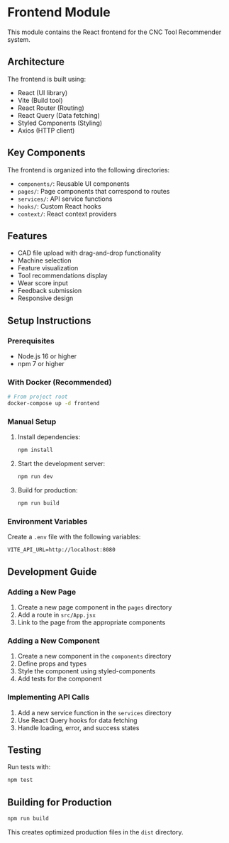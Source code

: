 # Frontend Module

This module contains the React frontend for the CNC Tool Recommender system.

## Architecture

The frontend is built using:
- React (UI library)
- Vite (Build tool)
- React Router (Routing)
- React Query (Data fetching)
- Styled Components (Styling)
- Axios (HTTP client)

## Key Components

The frontend is organized into the following directories:

- `components/`: Reusable UI components
- `pages/`: Page components that correspond to routes
- `services/`: API service functions
- `hooks/`: Custom React hooks
- `context/`: React context providers

## Features

- CAD file upload with drag-and-drop functionality
- Machine selection
- Feature visualization
- Tool recommendations display
- Wear score input
- Feedback submission
- Responsive design

## Setup Instructions

### Prerequisites

- Node.js 16 or higher
- npm 7 or higher

### With Docker (Recommended)

```bash
# From project root
docker-compose up -d frontend
```

### Manual Setup

1. Install dependencies:
   ```bash
   npm install
   ```

2. Start the development server:
   ```bash
   npm run dev
   ```

3. Build for production:
   ```bash
   npm run build
   ```

### Environment Variables

Create a `.env` file with the following variables:

```
VITE_API_URL=http://localhost:8080
```

## Development Guide

### Adding a New Page

1. Create a new page component in the `pages` directory
2. Add a route in `src/App.jsx`
3. Link to the page from the appropriate components

### Adding a New Component

1. Create a new component in the `components` directory
2. Define props and types
3. Style the component using styled-components
4. Add tests for the component

### Implementing API Calls

1. Add a new service function in the `services` directory
2. Use React Query hooks for data fetching
3. Handle loading, error, and success states

## Testing

Run tests with:

```bash
npm test
```

## Building for Production

```bash
npm run build
```

This creates optimized production files in the `dist` directory. 